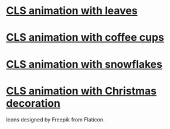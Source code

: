 # <a href="https://cdn.rawgit.com/jelena-simovic-rota/cls-animation/e03c84a3/start-leaves.html">CLS animation with leaves</a>

# <a href="https://cdn.rawgit.com/jelena-simovic-rota/cls-animation/e03c84a3/start-cups.html">CLS animation with coffee cups</a>

# <a href="https://cdn.rawgit.com/jelena-simovic-rota/cls-animation/e03c84a3/start-snowflakes.html">CLS animation with snowflakes</a>

# <a href="https://cdn.rawgit.com/jelena-simovic-rota/cls-animation/e03c84a3/start-decorations.html">CLS animation with Christmas decoration</a>

Icons designed by Freepik from Flaticon.
